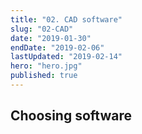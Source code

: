 ```yaml
---
title: "02. CAD software"
slug: "02-CAD"
date: "2019-01-30"
endDate: "2019-02-06"
lastUpdated: "2019-02-14"
hero: "hero.jpg"
published: true
---
```


## Choosing software